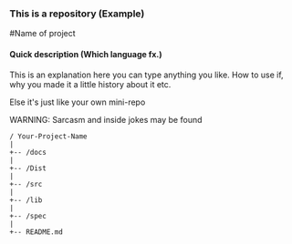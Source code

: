 ### This is a repository (Example)

#Name of project
#### Quick description (Which language fx.)

This is an explanation here you can type anything you like.
How to use if, why you made it a little history about it etc.

Else it's just like your own mini-repo 

WARNING: Sarcasm and inside jokes may be found

```
/ Your-Project-Name
|
+-- /docs
|
+-- /Dist    
|
+-- /src
|    
+-- /lib
|    
+-- /spec
|   
+-- README.md
```